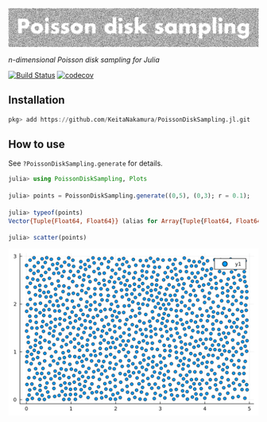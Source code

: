 <picture>
  <source media="(prefers-color-scheme: light)" srcset="https://github.com/KeitaNakamura/PoissonDiskSampling.jl/blob/main/assets/logo-light.png">
  <source media="(prefers-color-scheme: dark)" srcset="https://github.com/KeitaNakamura/PoissonDiskSampling.jl/blob/main/assets/logo-dark.png">
  <img alt="logo" src="https://github.com/KeitaNakamura/PoissonDiskSampling.jl/blob/main/assets/logo-light.png" width=600>
</picture>

*n-dimensional Poisson disk sampling for Julia*

[![Build Status](https://github.com/KeitaNakamura/PoissonDiskSampling.jl/workflows/CI/badge.svg)](https://github.com/KeitaNakamura/PoissonDiskSampling.jl/actions)
[![codecov](https://codecov.io/gh/KeitaNakamura/PoissonDiskSampling.jl/branch/main/graph/badge.svg?token=7vrwuWCsYU)](https://codecov.io/gh/KeitaNakamura/PoissonDiskSampling.jl)

## Installation

```julia
pkg> add https://github.com/KeitaNakamura/PoissonDiskSampling.jl.git
```

## How to use

See `?PoissonDiskSampling.generate` for details.

```julia
julia> using PoissonDiskSampling, Plots

julia> points = PoissonDiskSampling.generate((0,5), (0,3); r = 0.1);

julia> typeof(points)
Vector{Tuple{Float64, Float64}} (alias for Array{Tuple{Float64, Float64}, 1})

julia> scatter(points)
```

![demo](https://github.com/KeitaNakamura/PoissonDiskSampling.jl/blob/main/assets/demo.svg)
